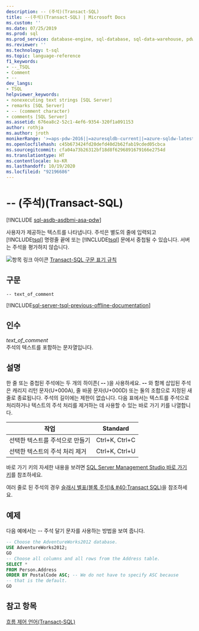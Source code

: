 ```yaml
---
description: -- (주석)(Transact-SQL)
title: --(주석)(Transact-SQL) | Microsoft Docs
ms.custom: ''
ms.date: 07/25/2019
ms.prod: sql
ms.prod_service: database-engine, sql-database, sql-data-warehouse, pdw
ms.reviewer: ''
ms.technology: t-sql
ms.topic: language-reference
f1_keywords:
- --_TSQL
- Comment
- --
dev_langs:
- TSQL
helpviewer_keywords:
- nonexecuting text strings [SQL Server]
- remarks [SQL Server]
- -- (comment character)
- comments [SQL Server]
ms.assetid: 676ea8c2-52c1-4ef6-9354-320f1a091153
author: rothja
ms.author: jroth
monikerRange: '>=aps-pdw-2016||=azuresqldb-current||=azure-sqldw-latest||>=sql-server-2016||=sqlallproducts-allversions||>=sql-server-linux-2017||=azuresqldb-mi-current'
ms.openlocfilehash: c45b673424fd20defd40d2b62fab19cded05cbca
ms.sourcegitcommit: cfa04a73b26312bf18d8f6296891679166e2754d
ms.translationtype: HT
ms.contentlocale: ko-KR
ms.lasthandoff: 10/19/2020
ms.locfileid: "92196686"
---
```

# <a name="---comment-transact-sql"></a>-- (주석)(Transact-SQL)
[!INCLUDE [sql-asdb-asdbmi-asa-pdw](../../includes/applies-to-version/sql-asdb-asdbmi-asa-pdw.md)]

  사용자가 제공하는 텍스트를 나타냅니다. 주석은 별도의 줄에 입력되고 [!INCLUDE[tsql](../../includes/tsql-md.md)] 명령줄 끝에 또는 [!INCLUDE[tsql](../../includes/tsql-md.md)] 문에서 중첩될 수 있습니다. 서버는 주석을 평가하지 않습니다.  
  
 ![항목 링크 아이콘](../../database-engine/configure-windows/media/topic-link.gif "항목 링크 아이콘") [Transact-SQL 구문 표기 규칙](../../t-sql/language-elements/transact-sql-syntax-conventions-transact-sql.md)  
  
## <a name="syntax"></a>구문  
  
```syntaxsql
-- text_of_comment  
```  
  
[!INCLUDE[sql-server-tsql-previous-offline-documentation](../../includes/sql-server-tsql-previous-offline-documentation.md)]

## <a name="arguments"></a>인수
 *text_of_comment*  
 주석의 텍스트를 포함하는 문자열입니다.  
  
## <a name="remarks"></a>설명  
한 줄 또는 중첩된 주석에는 두 개의 하이픈( **--** )을 사용하세요. **--** 와 함께 삽입된 주석은 캐리지 리턴 문자(U+000A), 줄 바꿈 문자(U+000D) 또는 둘의 조합으로 지정된 새 줄로 종료됩니다. 주석의 길이에는 제한이 없습니다. 다음 표에서는 텍스트를 주석으로 처리하거나 텍스트의 주석 처리를 제거하는 데 사용할 수 있는 바로 가기 키를 나열합니다.
  
|작업|Standard|  
|------------|--------------|  
|선택한 텍스트를 주석으로 만들기|Ctrl+K, Ctrl+C|  
|선택한 텍스트의 주석 처리 제거|Ctrl+K, Ctrl+U|  
  
 바로 가기 키의 자세한 내용을 보려면 [SQL Server Management Studio 바로 가기 키](../../ssms/sql-server-management-studio-keyboard-shortcuts.md)를 참조하세요.  
  
 여러 줄로 된 주석의 경우 [슬래시 별표&#40;블록 주석&#41;& #40;Transact SQL&#41;](../../t-sql/language-elements/slash-star-comment-transact-sql.md)을 참조하세요.  
  
## <a name="examples"></a>예제  
 다음 예에서는 -- 주석 달기 문자를 사용하는 방법을 보여 줍니다.  
  
```sql  
-- Choose the AdventureWorks2012 database.  
USE AdventureWorks2012;  
GO  
-- Choose all columns and all rows from the Address table.  
SELECT *  
FROM Person.Address  
ORDER BY PostalCode ASC; -- We do not have to specify ASC because   
-- that is the default.  
GO  
```  
  
## <a name="see-also"></a>참고 항목  
 [흐름 제어 언어&#40;Transact-SQL&#41;](~/t-sql/language-elements/control-of-flow.md)  
  
  

